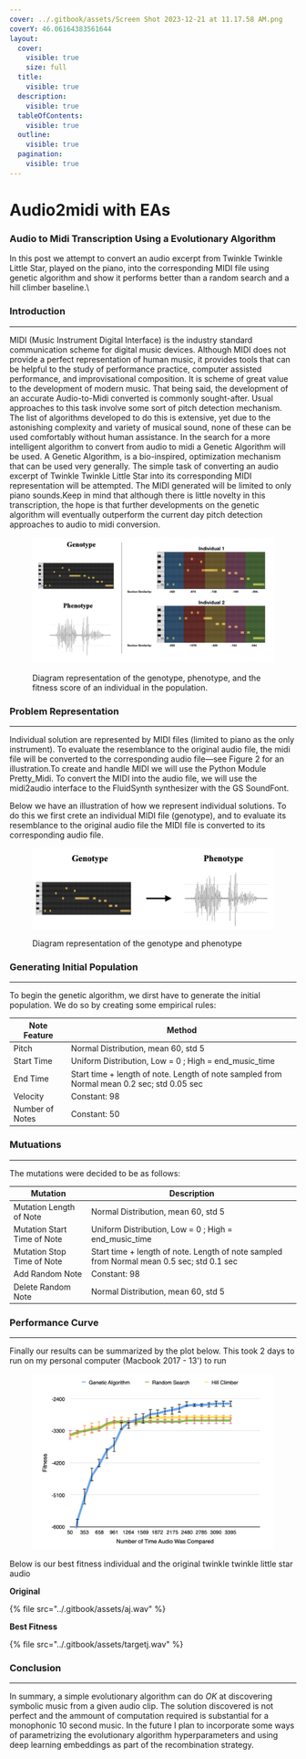 ```yaml
---
cover: ../.gitbook/assets/Screen Shot 2023-12-21 at 11.17.58 AM.png
coverY: 46.06164383561644
layout:
  cover:
    visible: true
    size: full
  title:
    visible: true
  description:
    visible: true
  tableOfContents:
    visible: true
  outline:
    visible: true
  pagination:
    visible: true
---
```


# Audio2midi with EAs

### Audio to Midi Transcription Using a Evolutionary Algorithm

In this post we attempt to convert an audio excerpt from Twinkle Twinkle Little Star, played on the piano, into the corresponding MIDI file using genetic algorithm and show it performs better than a random search and a hill climber baseline.\


### Introduction

***

MIDI (Music Instrument Digital Interface) is the industry standard communication scheme for digital music devices. Although MIDI does not provide a perfect representation of human music, it provides tools that can be helpful to the study of performance practice, computer assisted performance, and improvisational composition. It is scheme of great value to the development of modern music. That being said, the development of an accurate Audio-to-Midi converted is commonly sought-after. Usual approaches to this task involve some sort of pitch detection mechanism. The list of algorithms developed to do this is extensive, yet due to the astonishing complexity and variety of musical sound, none of these can be used comfortably without human assistance. In the search for a more intelligent algorithm to convert from audio to midi a Genetic Algorithm will be used. A Genetic Algorithm, is a bio-inspired, optimization mechanism that can be used very generally. The simple task of converting an audio excerpt of Twinkle Twinkle Little Star into its corresponding MIDI representation will be attempted. The MIDI generated will be limited to only piano sounds.Keep in mind that although there is little novelty in this transcription, the hope is that further developments on the genetic algorithm will eventually outperform the current day pitch detection approaches to audio to midi conversion.

<figure><img src="../.gitbook/assets/Screen Shot 2023-12-30 at 6.26.11 PM.png" alt=""><figcaption><p>Diagram representation of the genotype, phenotype, and the fitness score of an individual in the population.</p></figcaption></figure>

### Problem Representation

***

Individual solution are represented by MIDI files (limited to piano as the only instrument). To evaluate the resemblance to the original audio file, the midi file will be converted to the corresponding audio file—see Figure 2 for an illustration.To create and handle MIDI we will use the Python Module Pretty\_Midi. To convert the MIDI into the audio file, we will use the midi2audio interface to the FluidSynth synthesizer with the GS SoundFont.

Below we have an illustration of how we represent individual solutions. To do this we first crete an individual MIDI file (genotype), and to evaluate its resemblance to the original audio file the MIDI file is converted to its corresponding audio file.

<figure><img src="../.gitbook/assets/audio2midi_rep.png" alt=""><figcaption><p>Diagram representation of the genotype and phenotype</p></figcaption></figure>

### Generating Initial Population

***

To begin the genetic algorithm, we dirst have to generate the initial population. We do so by creating some empirical rules:

| Note Feature    | Method                                                                                     |
| --------------- | ------------------------------------------------------------------------------------------ |
| Pitch           | Normal Distribution, mean 60, std 5                                                        |
| Start Time      | Uniform Distribution, Low = 0 ; High = end\_music\_time                                    |
| End Time        | Start time + length of note. Length of note sampled from Normal mean 0.2 sec; std 0.05 sec |
| Velocity        | Constant: 98                                                                               |
| Number of Notes | Constant: 50                                                                               |

### Mutuations

***

The mutations were decided to be as follows:

| Mutation                    | Description                                                                               |
| --------------------------- | ----------------------------------------------------------------------------------------- |
| Mutation Length of Note     | Normal Distribution, mean 60, std 5                                                       |
| Mutation Start Time of Note | Uniform Distribution, Low = 0 ; High = end\_music\_time                                   |
| Mutation Stop Time of Note  | Start time + length of note. Length of note sampled from Normal mean 0.5 sec; std 0.1 sec |
| Add Random Note             | Constant: 98                                                                              |
| Delete Random Note          | Normal Distribution, mean 60, std 5                                                       |

### Performance Curve

***

Finally our results can be summarized by the plot below. This took 2 days to run on my personal computer (Macbook 2017 - 13') to run

<figure><img src="../.gitbook/assets/ga_performance.png" alt="" width="563"><figcaption></figcaption></figure>

Below is our best fitness individual and the original twinkle twinkle little star audio

**Original**

{% file src="../.gitbook/assets/aj.wav" %}

**Best Fitness**

{% file src="../.gitbook/assets/targetj.wav" %}

### Conclusion

***

In summary, a simple evolutionary algorithm can do _OK_ at discovering symbolic music from a given audio clip. The solution discovered is not perfect and the ammount of computation required is substantial for a monophonic 10 second music. In the future I plan to incorporate some ways of parametrizing the evolutionary algorithm hyperparameters and using deep learning embeddings as part of the recombination strategy.

